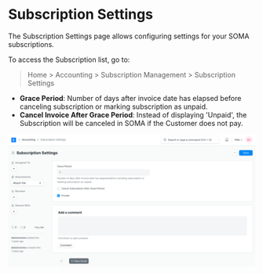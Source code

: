 
# Subscription Settings


The Subscription Settings page allows configuring settings for your SOMA subscriptions.


To access the Subscription list, go to:



> 
> Home > Accounting > Subscription Management > Subscription Settings
> 
> 
> 


* **Grace Period**: Number of days after invoice date has elapsed before canceling subscription or marking subscription as unpaid.
* **Cancel Invoice After Grace Period**: Instead of displaying 'Unpaid', the Subscription will be canceled in SOMA if the Customer does not pay.


![Subscription](/files/subscription-settings.png)


